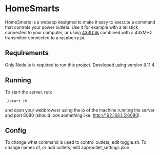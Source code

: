 # HomeSmarts
HomeSmarts is a webapp designed to make it easy to execute a command that controls your power outlets. Use it for example with a tellstick connected to your computer, or using [433Utils](https://github.com/ninjablocks/433Utils/tree/master/RPi_utils) combined with a 433MHz transmitter connected to a raspberry pi.

## Requirements
Only Node.js is required to run this project. Developed using version 8.11.4.

## Running
To start the server, run:

    ./start.sh
and open your webbrowser using the ip of the machine running the server and port 8080 (should look something like: http://192.168.1.5:8080).

## Config
To change what command is used to control outlets, edit toggle.sh.
To change names of, or add outlets, edit app/outlet_settings.json 
